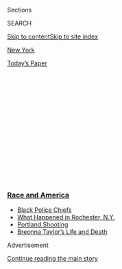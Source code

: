 <div id="app">

<div>

<div>

<div>

<div class="NYTAppHideMasthead css-1q2w90k e1suatyy0">

<div class="section css-ui9rw0 e1suatyy2">

<div class="css-eph4ug er09x8g0">

<div class="css-6n7j50">

</div>

<span class="css-1dv1kvn">Sections</span>

<div class="css-10488qs">

<span class="css-1dv1kvn">SEARCH</span>

</div>

[Skip to content](#site-content)[Skip to site index](#site-index)

</div>

<div id="masthead-section-label" class="css-1wr3we4 eaxe0e00">

[New
York](https://www.nytimes3xbfgragh.onion/section/nyregion)

</div>

<div class="css-10698na e1huz5gh0">

</div>

</div>

<div id="masthead-bar-one" class="section hasLinks css-15hmgas e1csuq9d3">

<div class="css-uqyvli e1csuq9d0">

</div>

<div class="css-1uqjmks e1csuq9d1">

</div>

<div class="css-9e9ivx">

[](https://myaccount.nytimes3xbfgragh.onion/auth/login?response_type=cookie&client_id=vi)

</div>

<div class="css-1bvtpon e1csuq9d2">

[Today’s
Paper](https://www.nytimes3xbfgragh.onion/section/todayspaper)

</div>

</div>

</div>

</div>

<div data-aria-hidden="false">

<div id="site-content" data-role="main">

<div>

<div class="css-1aor85t" style="opacity:0.000000001;z-index:-1;visibility:hidden">

<div class="css-1hqnpie">

<div class="css-epjblv">

<span class="css-17xtcya">[New
York](/section/nyregion)</span><span class="css-x15j1o">|</span><span class="css-fwqvlz">Why
Are So Many N.Y.P.D. Officers Refusing to Wear Masks at
Protests?</span>

</div>

<div class="css-k008qs">

<div class="css-1iwv8en">

<span class="css-18z7m18"></span>

<div>

</div>

</div>

<span class="css-1n6z4y">https://nyti.ms/37iNWlC</span>

<div class="css-1705lsu">

<div class="css-4xjgmj">

<div class="css-4skfbu" data-role="toolbar" data-aria-label="Social Media Share buttons, Save button, and Comments Panel with current comment count" data-testid="share-tools">

  - 
  - 
  - 
  - 
    
    <div class="css-6n7j50">
    
    </div>

  - 
  - 

</div>

</div>

</div>

</div>

</div>

</div>

<div class="css-13pd83m">

<div class="css-l9svim">

### [<span class="css-pa1jbp"><span class="css-1rxm0ex">Race and</span><span class="css-1rxm0ex"> America</span></span>](https://www.nytimes3xbfgragh.onion/news-event/george-floyd-protests-minneapolis-new-york-los-angeles?name=styln-george-floyd&region=TOP_BANNER&block=storyline_menu_recirc&action=click&pgtype=Article&impression_id=8f793b10-f4bb-11ea-8094-d5ba3891c9e8&variant=undefined)

  - <span class="css-1qkutce">[Black Police
    Chiefs](https://www.nytimes3xbfgragh.onion/2020/09/11/us/black-police-chiefs-reform.html?name=styln-george-floyd&region=TOP_BANNER&block=storyline_menu_recirc&action=click&pgtype=Article&impression_id=8f793b11-f4bb-11ea-8094-d5ba3891c9e8&variant=undefined)</span>
  - <span class="css-1qkutce">[What Happened in Rochester,
    N.Y.](https://www.nytimes3xbfgragh.onion/2020/09/04/nyregion/rochester-police-daniel-prude.html?name=styln-george-floyd&region=TOP_BANNER&block=storyline_menu_recirc&action=click&pgtype=Article&impression_id=8f793b12-f4bb-11ea-8094-d5ba3891c9e8&variant=undefined)</span>
  - <span class="css-1qkutce">[Portland
    Shooting](https://www.nytimes3xbfgragh.onion/2020/08/30/us/portland-shooting-explained.html?name=styln-george-floyd&region=TOP_BANNER&block=storyline_menu_recirc&action=click&pgtype=Article&impression_id=8f793b13-f4bb-11ea-8094-d5ba3891c9e8&variant=undefined)</span>
  - <span class="css-1qkutce">[Breonna Taylor’s Life and
    Death](https://www.nytimes3xbfgragh.onion/2020/08/30/us/breonna-taylor-police-killing.html?name=styln-george-floyd&region=TOP_BANNER&block=storyline_menu_recirc&action=click&pgtype=Article&impression_id=8f796220-f4bb-11ea-8094-d5ba3891c9e8&variant=undefined)</span>

</div>

</div>

<div id="top-wrapper" class="css-1sy8kpn">

<div id="top-slug" class="css-l9onyx">

Advertisement

</div>

[Continue reading the main
story](#after-top)

<div class="ad top-wrapper" style="text-align:center;height:100%;display:block;min-height:250px">

<div id="top" class="place-ad" data-position="top" data-size-key="top">

</div>

</div>

<div id="after-top">

</div>

</div>

<div>

<div id="sponsor-wrapper" class="css-1hyfx7x">

<div id="sponsor-slug" class="css-19vbshk">

Supported by

</div>

[Continue reading the main
story](#after-sponsor)

<div id="sponsor" class="ad sponsor-wrapper" style="text-align:center;height:100%;display:block">

</div>

<div id="after-sponsor">

</div>

</div>

<div class="css-186x18t">

</div>

<div class="css-1vkm6nb ehdk2mb0">

# Why Are So Many N.Y.P.D. Officers Refusing to Wear Masks at Protests?

</div>

Though the city is recording hundreds of new coronavirus cases each week
and some officers have died, many are not heeding instructions to cover
their faces.

<div class="css-79elbk" data-testid="photoviewer-wrapper">

<div class="css-z3e15g" data-testid="photoviewer-wrapper-hidden">

</div>

<div class="css-1a48zt4 ehw59r15" data-testid="photoviewer-children">

![<span class="css-16f3y1r e13ogyst0" data-aria-hidden="true">Police
officers stood by, unmoved, as protesters shouted “Put on your masks\!”
during a demonstration in Brooklyn on
Saturday.</span><span class="css-cnj6d5 e1z0qqy90" itemprop="copyrightHolder"><span class="css-1ly73wi e1tej78p0">Credit...</span><span><span>Demetrius
Freeman for The New York
Times</span></span></span>](https://static01.graylady3jvrrxbe.onion/images/2020/06/10/nyregion/10nyunrest-masks-3/merlin_173303706_f7c6e22e-ab0c-48f3-b13b-e4889bc61b0a-articleLarge.jpg?quality=75&auto=webp&disable=upscale)

</div>

</div>

<div class="css-18e8msd">

<div class="css-vp77d3 epjyd6m0">

<div class="css-hus3qt ey68jwv0" data-aria-hidden="true">

[![Michael
Wilson](https://static01.graylady3jvrrxbe.onion/images/2018/07/18/multimedia/author-michael-wilson/author-michael-wilson-thumbLarge.png
"Michael Wilson")](https://www.nytimes3xbfgragh.onion/by/michael-wilson)

</div>

<div class="css-1baulvz">

By [<span class="css-1baulvz last-byline" itemprop="name">Michael
Wilson</span>](https://www.nytimes3xbfgragh.onion/by/michael-wilson)

</div>

</div>

  - 
    
    <div class="css-ld3wwf e16638kd2">
    
    Published June 11, 2020Updated June 26,
    2020
    
    </div>

  - 
    
    <div class="css-4xjgmj">
    
    <div class="css-pvvomx" data-role="toolbar" data-aria-label="Social Media Share buttons, Save button, and Comments Panel with current comment count" data-testid="share-tools">
    
      - 
      - 
      - 
      - 
        
        <div class="css-6n7j50">
        
        </div>
    
      - 
      - 
    
    </div>
    
    </div>

</div>

</div>

<div class="section meteredContent css-1r7ky0e" name="articleBody" itemprop="articleBody">

<div class="css-1fanzo5 StoryBodyCompanionColumn">

<div class="css-53u6y8">

Riot helmets, ballistic vests,
[shields](https://www.nytimes3xbfgragh.onion/article/face-shield-mask-california-coronavirus.html),
batons — fully decked-out police officers have become staples in New
York City as the protests against racism and police brutality approach
their third week. But increasingly, one piece of equipment has attracted
attention with its absence: the [face
mask](https://www.nytimes3xbfgragh.onion/2020/08/12/us/fl-sheriff-billy-woods-bans-masks.html).

On any given day, any corner, any group of officers, some or all of them
are not wearing masks. Others wear them below their chin. With [masks
having become as
ingrained](https://www.nytimes3xbfgragh.onion/2020/04/17/nyregion/new-york-coronavirus-masks.html)
as shirts and shoes in the vast majority of New Yorkers’ wardrobes,
their widespread absence on the police is striking — and to a mayor and
governor still fighting the coronavirus pandemic, troubling.

“Police officers should be wearing masks,” Gov. Andrew M. Cuomo said
during a news conference in Manhattan on Monday. Likewise, Mayor Bill de
Blasio, on his call-in appearance on WNYC on Friday, was asked why
officers were unmasked.

”I’m frustrated by it, too,” he said. “The policy is police officers are
supposed to wear face coverings in public, period.” But he noted that
compliance is far from universal: “It has not been happening
consistently. I have had this conversation with Commissioner Shea
multiple times. It has to be fixed and that bothers me.”

</div>

</div>

<div class="css-1fanzo5 StoryBodyCompanionColumn">

<div class="css-53u6y8">

While police officers may forgo mask-wearing for any number of reasons,
from peer pressure within ranks that are loath to change to a desire to
more easily communicate, the images have fueled a perception of the
police as arrogant and dismissive of protesters’ health — perhaps even
at the peril of their own.

And while several officers have conspicuously knelt down with or hugged
people at rallies, the widespread failure to use masks is creating a
more standoffish look, one that protesters say suggests that the police
operate above the rules — one of the very beliefs motivating the
nationwide movement.

“If you’re out here to protect the public, it starts with you,” said
Chaka McKell, 46, a carpenter from Bedford-Stuyvesant who attended a
protest in Downtown Brooklyn on Monday. “The head sets the example for
the tail.”

The official [New York Police
Department](https://www.nytimes3xbfgragh.onion/2020/06/15/nyregion/nypd-plainclothes-cops.html)
policy is that officers should wear masks when interacting with the
public. But in a statement on Wednesday, the department dismissed the
criticism about the lack of masks as petty.

“Perhaps it was the heat,” Sgt. Jessica McRorie of the department’s
press office said in a statement. “Perhaps it was the 15 hour tours,
wearing bullet resistant vests in the sun. Perhaps it was the helmets.
With everything New York City has been through in the past two weeks and
everything we are working toward together, we can put our energy to a
better use.”

</div>

</div>

<div class="css-1fanzo5 StoryBodyCompanionColumn">

<div class="css-53u6y8">

At his daily briefing on Thursday, the mayor responded to the
department’s statement, saying that while there may be legitimate
reasons for officers to remove their masks, such as to take a drink of
water, he reiterated that the city remains “in the middle of a pandemic”
and that “overwhelmingly, people need to have face coverings on.”

“It is so important that the people of the city see the people they look
to to enforce the law actually abiding by the same rules as the rest of
us,” the mayor said. “That has to happen to the absolute maximum extent
possible among our police officers.”

Skipping personal protection may come with a cost. The city is still
reporting [hundreds of new coronavirus
cases](https://www1.nyc.gov/site/doh/covid/covid-19-data.page) each
week, and more than 40 members of the Police Department have died of
Covid-19, the police said. Just days ago, Commissioner Shea announced
the virus-related death of Chief William Morris, who led the
transportation division.

</div>

</div>

<div class="css-cfo9c3">

</div>

<div class="css-1fanzo5 StoryBodyCompanionColumn">

<div class="css-53u6y8">

As of May 29, the most recent date that numbers were made available, 901
uniformed members of the Department — about 2.5 percent of the total
number — [were out
sick](https://www.nytimes3xbfgragh.onion/2020/04/03/nyregion/coronavirus-nypd.html),
down from 19.8 percent at its peak in April. As of that same date, 5,627
members of the Department had returned to work after testing positive
for the coronavirus.

Then the protests began, putting the officers, working in large crowds,
in the spotlight. The new questions arise during what seems, from the
outside, to have been an evolving relationship between officers and
protective masks. In the early days of the coronavirus’s arrival in the
region, with cases seemingly few and isolated, officers for the most
part set the masks aside, with the encouragement of their leaders.

On March 20, with the city moving toward a quarantine — bars and
restaurants had closed three days earlier — Commissioner Shea was asked
at a news conference about officers without masks.

</div>

</div>

<div class="css-1fanzo5 StoryBodyCompanionColumn">

<div class="css-53u6y8">

“That could very well be a good thing, quite frankly,” he said. “We’re
trying to conserve the use of these and use them where appropriate. And
I think the medical professionals would tell us that, generally
speaking, it’s better to have the masks on the people that are sick as
opposed to officers walking around in the street.”

</div>

</div>

<div class="css-79elbk" data-testid="photoviewer-wrapper">

<div class="css-z3e15g" data-testid="photoviewer-wrapper-hidden">

</div>

<div class="css-1a48zt4 ehw59r15" data-testid="photoviewer-children">

![<span class="css-16f3y1r e13ogyst0" data-aria-hidden="true">Police
prepared for possible clashes with protesters violating the city’s
curfew on June 3. The mayor and governor have chided the police for not
wearing
masks.</span><span class="css-cnj6d5 e1z0qqy90" itemprop="copyrightHolder"><span class="css-1ly73wi e1tej78p0">Credit...</span><span>Amr
Alfiky for The New York
Times</span></span>](https://static01.graylady3jvrrxbe.onion/images/2020/06/10/nyregion/10nyunrest-masks-2/merlin_173181291_ce49eb93-0aa3-4664-a35f-30a9edb52f0b-articleLarge.jpg?quality=75&auto=webp&disable=upscale)

</div>

</div>

<div class="css-1fanzo5 StoryBodyCompanionColumn">

<div class="css-53u6y8">

At the same news conference, Dr. Oxiris Barbot, the commissioner of the
New York City Department of Health and Mental Hygiene, addressed the
issue.

“The time to use a mask is when someone is symptomatic, when they’re
coughing, when they’re sneezing, and it’s to ensure that that individual
doesn’t contaminate other folks,” she said. “It gives people who are
asymptomatic a false sense of security that if they wear this mask, they
don’t have to wash their hands, they don’t have to cover their mouths
and their noses when they cough or their sneeze.”

Not long after, the governor [made masks
mandatory](https://www.nytimes3xbfgragh.onion/2020/04/17/nyregion/new-york-coronavirus-masks.html)
for all New Yorkers. Since April 17, anyone visiting an indoor location
or unable to maintain social distancing must wear a mask — a striking
period of 54 days and counting, perhaps indefinitely for many.

And so, the sight of maskless officers, at gatherings that are
protesting police behavior nationwide, rankles some.

A Twitter account, [@nypdmaskwatch](https://twitter.com/nypdmaskwatch),
has posted photographs of officers without masks, including their names
and badge numbers.

</div>

</div>

<div class="css-1fanzo5 StoryBodyCompanionColumn">

<div class="css-53u6y8">

At a rally Monday outside Brooklyn’s Borough Hall, 11 of the 13 police
officers near one section of the crowd wore masks, with the other two
having pulled them down below their chins. But around the corner stood
12 officers, only three wearing masks.

At the entrance to the Brooklyn Bridge stood 38 officers and captains.
Eight wore masks, some below the nose, while 14 wore them below their
chins and 16 wore none.

Asked about the masks, officers mostly declined to comment or ignored
the question. One officer who was confronted about the matter by a young
man in Williamsburg on Saturday responded, “We’ve got more important
things to deal with.”

One captain who was walking alongside protesters without wearing a mask
seemed to suggest the decision falls to the individual officer in the
situation at hand.

“The focus is staying at peace with the protesters,” said the captain,
who declined to give his name since he had no authorization to speak
with the news media. “This isn’t the ideal scenario, but we’re doing the
best we can. Ideally, officers wear their masks, they take precautions
and they stay safe, but our priority right now is the protest and the
protesters.”

Crista Simiriglia, the manager of the band Sunflower Bean, who was
passing out Gatorades from the back of their touring van at a nearby
demonstration, was struck by the lack of police masks. “It was very
startling and very dangerous,” she said.

A musician in the band, Julia Cumming, 24, said she was surprised
whenever she sees an officer wearing a mask. “I’ve come to expect them
not to,” she said. “It’s just very strange. I’m generally confused.
They’re supposed to give this sense of authority.”

Nate Schweber, Aaron Randle, Ashley Southall, Luis Ferré Sadurní and
Matt Stevens contributed reporting.

</div>

</div>

<div>

</div>

</div>

<div>

</div>

<div>

</div>

<div>

</div>

<div>

<div id="bottom-wrapper" class="css-1ede5it">

<div id="bottom-slug" class="css-l9onyx">

Advertisement

</div>

[Continue reading the main
story](#after-bottom)

<div id="bottom" class="ad bottom-wrapper" style="text-align:center;height:100%;display:block;min-height:90px">

</div>

<div id="after-bottom">

</div>

</div>

</div>

</div>

</div>

## Site Index

<div>

</div>

## Site Information Navigation

  - [© <span>2020</span> <span>The New York Times
    Company</span>](https://help.nytimes3xbfgragh.onion/hc/en-us/articles/115014792127-Copyright-notice)

<!-- end list -->

  - [NYTCo](https://www.nytco.com/)
  - [Contact
    Us](https://help.nytimes3xbfgragh.onion/hc/en-us/articles/115015385887-Contact-Us)
  - [Work with us](https://www.nytco.com/careers/)
  - [Advertise](https://nytmediakit.com/)
  - [T Brand Studio](http://www.tbrandstudio.com/)
  - [Your Ad
    Choices](https://www.nytimes3xbfgragh.onion/privacy/cookie-policy#how-do-i-manage-trackers)
  - [Privacy](https://www.nytimes3xbfgragh.onion/privacy)
  - [Terms of
    Service](https://help.nytimes3xbfgragh.onion/hc/en-us/articles/115014893428-Terms-of-service)
  - [Terms of
    Sale](https://help.nytimes3xbfgragh.onion/hc/en-us/articles/115014893968-Terms-of-sale)
  - [Site
    Map](https://spiderbites.nytimes3xbfgragh.onion)
  - [Help](https://help.nytimes3xbfgragh.onion/hc/en-us)
  - [Subscriptions](https://www.nytimes3xbfgragh.onion/subscription?campaignId=37WXW)

</div>

</div>

</div>

</div>
